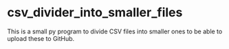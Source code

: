 # csv_divider_into_smaller_files
 This is a small py program to divide CSV files into smaller ones to be able to upload these to GitHub.
